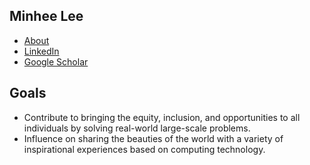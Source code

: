 ## Minhee Lee
  - [About]([https://www.minigb.io/](https://sites.google.com/view/minigb/))
  - [LinkedIn](https://www.linkedin.com/in/minigb)
  - [Google Scholar](https://scholar.google.co.kr/citations?user=TDlKjgcAAAAJ&hl=en&oi=sra)

## Goals
- Contribute to bringing the equity, inclusion, and opportunities to all individuals by solving real-world large-scale problems.
- Influence on sharing the beauties of the world with a variety of inspirational experiences based on computing technology.
